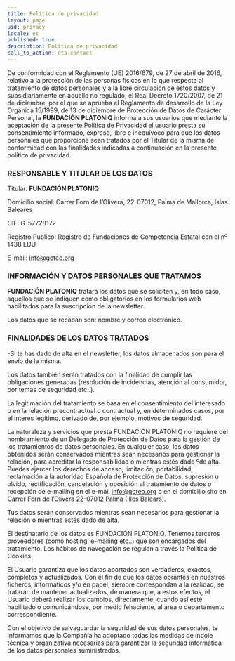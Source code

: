 ```yaml
---
title: Política de privacidad
layout: page
uid: privacy
locale: es
published: true
description: Política de privacidad
call_to_action: cta-contact
---
```

De conformidad con el Reglamento (UE) 2016/679, de 27 de abril de 2016, relativo a la protección de las personas físicas en lo que respecta al tratamiento de datos personales y a la libre circulación de estos datos y subsidiariamente en aquello no regulado, el Real Decreto 1720/2007, de 21 de diciembre, por el que se aprueba el Reglamento de desarrollo de la Ley Orgánica 15/1999, de 13 de diciembre de Protección de Datos de Carácter Personal, la **FUNDACIÓN PLATONIQ** informa a sus usuarios que mediante la aceptación de la presente Política de Privacidad el usuario presta su consentimiento informado, expreso, libre e inequívoco para que los datos personales que proporcione sean tratados por el Titular de la misma de conformidad con las finalidades indicadas a continuación en la presente política de privacidad.

### RESPONSABLE Y TITULAR DE LOS DATOS

Titular: **FUNDACIÓN PLATONIQ**

Domicilio social: Carrer Forn de l’Olivera, 22-07012, Palma de Mallorca, Islas Baleares

CIF: G-57728172

Registro Público: Registro de Fundaciones de Competencia Estatal con el nº 1438 EDU

E-mail: [info@goteo.org](mailto:info@goteo.org)



### INFORMACIÓN Y DATOS PERSONALES QUE TRATAMOS

**FUNDACIÓN PLATONIQ** tratará los datos que se soliciten y, en todo caso, aquellos que se indiquen como obligatorios en los formularios web habilitados para la suscripción de la newsletter.

Los datos que se recaban son: nombre y correo electrónico.



### FINALIDADES DE LOS DATOS TRATADOS

\-Si te has dado de alta en el newsletter, los datos almacenados son para el envío de la misma.


Los datos también serán tratados con la finalidad de cumplir las obligaciones generadas (resolución de incidencias, atención al consumidor, por temas de seguridad etc..).

La legitimación del tratamiento se basa en el consentimiento del interesado o en la relación precontractual o contractual y, en determinados casos, por el interés legítimo, derivado de, por ejemplo, motivos de seguridad.


La naturaleza y servicios que presta FUNDACIÓN PLATONIQ no requiere del nombramiento de un Delegado de Protección de Datos para la gestión de los tratamientos de datos personales. En cualquier caso, los datos obtenidos serán conservados mientras sean necesarios para gestionar la relación, para acreditar la responsabilidad o mientras estés dado ºde alta. Puedes ejercer los derechos de acceso, limitación, portabilidad, reclamación a la autoridad Española de Protección de Datos, supresión u olvido, rectificación, cancelación y oposición al tratamiento de datos o recepción de e-mailing en el e-mail info@goteo.org o en el domicilio sito en Carrer Forn de l’Olivera 22-07012 Palma (Illes Balears).


Tus datos serán conservados mientras sean necesarios para gestionar la relación o mientras estés dado de alta.

El destinatario de los datos es FUNDACIÓN PLATONIQ. Tenemos terceros proveedores (como hosting, e-mailing etc..) que son encargados del tratamiento. Los hábitos de navegación se regulan a través la Política de Cookies.


El Usuario garantiza que los datos aportados son verdaderos, exactos, completos y actualizados. Con el fin de que los datos obrantes en nuestros ficheros, informáticos y/o en papel, siempre correspondan a la realidad, se tratarán de mantener actualizados, de manera que, a estos efectos, el Usuario deberá realizar los cambios, directamente, cuando así esté habilitado o comunicándose, por medio fehaciente, al área o departamento correspondiente.

Con el objetivo de salvaguardar la seguridad de sus datos personales, te informamos que la Compañía ha adoptado todas las medidas de índole técnica y organizativa necesarias para garantizar la seguridad informática de los datos personales suministrados.